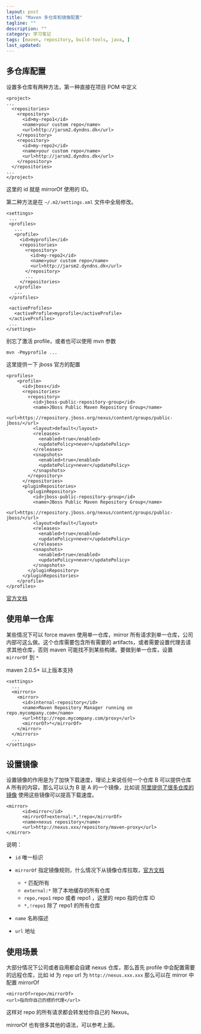 ```yaml
---
layout: post
title: "Maven 多仓库和镜像配置"
tagline: ""
description: ""
category: 学习笔记
tags: [maven, repository, build-tools, java, ]
last_updated:
---
```


## 多仓库配置
设置多仓库有两种方法，第一种直接在项目 POM 中定义

    <project>
    ...
      <repositories>
        <repository>
          <id>my-repo1</id>
          <name>your custom repo</name>
          <url>http://jarsm2.dyndns.dk</url>
        </repository>
        <repository>
          <id>my-repo2</id>
          <name>your custom repo</name>
          <url>http://jarsm2.dyndns.dk</url>
        </repository>
      </repositories>
    ...
    </project>

这里的 id 就是 mirrorOf 使用的 ID。

第二种方法是在 `~/.m2/settings.xml` 文件中全局修改。

    <settings>
     ...
     <profiles>
       ...
       <profile>
         <id>myprofile</id>
         <repositories>
           <repository>
             <id>my-repo2</id>
             <name>your custom repo</name>
             <url>http://jarsm2.dyndns.dk</url>
           </repository>
           ...
         </repositories>
       </profile>
       ...
     </profiles>

     <activeProfiles>
       <activeProfile>myprofile</activeProfile>
     </activeProfiles>
     ...
    </settings>

别忘了激活 profile，或者也可以使用 mvn 参数

    mvn -Pmyprofile ...


这里提供一下 jboss 官方的配置

    <profiles>
        <profile>
          <id>jboss</id>
          <repositories>
            <repository>
              <id>jboss-public-repository-group</id>
              <name>JBoss Public Maven Repository Group</name>
              <url>https://repository.jboss.org/nexus/content/groups/public-jboss/</url>
              <layout>default</layout>
              <releases>
                <enabled>true</enabled>
                <updatePolicy>never</updatePolicy>
              </releases>
              <snapshots>
                <enabled>true</enabled>
                <updatePolicy>never</updatePolicy>
              </snapshots>
            </repository>
          </repositories>
          <pluginRepositories>
            <pluginRepository>
              <id>jboss-public-repository-group</id>
              <name>JBoss Public Maven Repository Group</name>
              <url>https://repository.jboss.org/nexus/content/groups/public-jboss/</url>
              <layout>default</layout>
              <releases>
                <enabled>true</enabled>
                <updatePolicy>never</updatePolicy>
              </releases>
              <snapshots>
                <enabled>true</enabled>
                <updatePolicy>never</updatePolicy>
              </snapshots>
            </pluginRepository>
          </pluginRepositories>
        </profile>
    </profiles>


[官方文档](https://maven.apache.org/guides/mini/guide-multiple-repositories.html)

## 使用单一仓库
某些情况下可以 force maven 使用单一仓库，mirror 所有请求到单一仓库，公司内部可这么做。这个仓库需要包含所有需要的 artifacts，或者需要设置代理去请求其他仓库，否则 maven 可能找不到某些构建。要做到单一仓库，设置 `mirrorOf` 到 `*`

maven 2.0.5+ 以上版本支持

    <settings>
      ...
      <mirrors>
        <mirror>
          <id>internal-repository</id>
          <name>Maven Repository Manager running on repo.mycompany.com</name>
          <url>http://repo.mycompany.com/proxy</url>
          <mirrorOf>*</mirrorOf>
        </mirror>
      </mirrors>
      ...
    </settings>

## 设置镜像

设置镜像的作用是为了加快下载速度，理论上来说任何一个仓库 B 可以提供仓库 A 所有的内容，那么可以认为 B 是 A 的一个镜像，比如说 [阿里提供了很多仓库的镜像](https://help.aliyun.com/document_detail/102512.html) 使用这些镜像可以提高下载速度。

    <mirror>
          <id>mirror</id>
          <mirrorOf>external:*,!repo</mirrorOf>
          <name>nexus repository</name>
          <url>http://nexus.xxx/repository/maven-proxy</url>
    </mirror>

说明：

- `id` 唯一标识
- `mirrorOf` 指定镜像规则，什么情况下从镜像仓库拉取，[官方文档](https://maven.apache.org/guides/mini/guide-mirror-settings.html)
    - `*` 匹配所有
    - `external:*` 除了本地缓存的所有仓库
    - `repo,repo1` repo 或者 repo1 ，这里的 repo 指的仓库 ID
    - `*,!repo1` 除了 repo1 的所有仓库

- `name` 名称描述
- `url` 地址

## 使用场景
大部分情况下公司或者自用都会自建 nexus 仓库，那么首先 profile 中会配置需要的远程仓库，比如 id 为 `repo` url 为 `http://nexus.xxx.xxx` 那么可以在 mirror 中配置 mirrorOf

    <mirrorOf>repo</mirrorOf>
    <url>指向你自己的搭的代理</url>

这样对 repo 的所有请求都会转发给你自己的 Nexus。

mirrorOf 也有很多其他的语法，可以参考上面。
